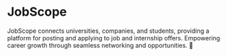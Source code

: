 # JobScope
JobScope connects universities, companies, and students, providing a platform for posting and applying to job and internship offers. Empowering career growth through seamless networking and opportunities. 🚀
